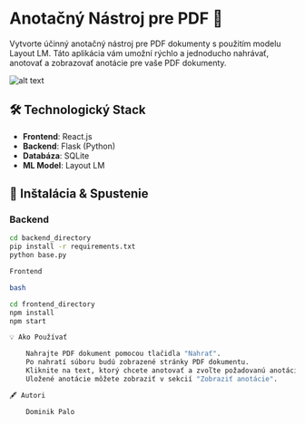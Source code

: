 # Anotačný Nástroj pre PDF 📝

Vytvorte účinný anotačný nástroj pre PDF dokumenty s použitím modelu Layout LM. Táto aplikácia vám umožní rýchlo a jednoducho nahrávať, anotovať a zobrazovať anotácie pre vaše PDF dokumenty.

![alt text](link_na_obrazok_ui_alebo_logo)

## 🛠 Technologický Stack
* **Frontend**: React.js
* **Backend**: Flask (Python)
* **Databáza**: SQLite
* **ML Model**: Layout LM

## 🚀 Inštalácia & Spustenie

### Backend

```bash
cd backend_directory
pip install -r requirements.txt
python base.py

Frontend

bash

cd frontend_directory
npm install
npm start

💡 Ako Používať

    Nahrajte PDF dokument pomocou tlačidla "Nahrať".
    Po nahratí súboru budú zobrazené stránky PDF dokumentu.
    Kliknite na text, ktorý chcete anotovať a zvoľte požadovanú anotáciu.
    Uložené anotácie môžete zobraziť v sekcií "Zobraziť anotácie".

🖋 Autori

    Dominik Palo

